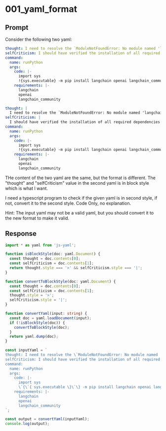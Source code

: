 # 001_yaml_format

## Prompt

Consider the following two yaml:

```yaml
thought: I need to resolve the `ModuleNotFoundError: No module named 'langchain_community'` error by ensuring that all necessary dependencies are correctly installed.
selfCriticism: I should have verified the installation of all required dependencies before running the code.
command:
  name: runPython
  args:
    code: |-
      import sys
      !{sys.executable} -m pip install langchain openai langchain_community
    requirements: |-
      langchain
      openai
      langchain_community
```

```yaml
thought: |
  I need to resolve the `ModuleNotFoundError: No module named 'langchain_community'` error by ensuring that all necessary dependencies are correctly installed.
selfCriticism: |
  I should have verified the installation of all required dependencies before running the code.
command:
  name: runPython
  args:
    code: |-
      import sys
      !{sys.executable} -m pip install langchain openai langchain_community
    requirements: |-
      langchain
      openai
      langchain_community
```

THe content of the two yaml are the same, but the format is different. The "thought" and "selfCriticism" value in the second yaml is in block style which is what I want. 

I need a typescript program to check if the given yaml is in second style, if not, convert it to the second style. Code Only, no explanation.

Hint: The input yaml may not be a valid yaml, but you should convert it to the new format to make it valid.

## Response

```typescript
import * as yaml from 'js-yaml';

function isBlockStyle(doc: yaml.Document) {
  const thought = doc.contents[0];
  const selfCriticism = doc.contents[1];
  return thought.style === '>' && selfCriticism.style === '|';
}

function convertToBlockStyle(doc: yaml.Document) {
  const thought = doc.contents[0];
  const selfCriticism = doc.contents[1];
  thought.style = '>';
  selfCriticism.style = '|';
}

function convertYaml(input: string) {
  const doc = yaml.loadDocument(input);
  if (!isBlockStyle(doc)) {
    convertToBlockStyle(doc);
  }
  return yaml.dump(doc);
}

const inputYaml = `
thought: I need to resolve the \`ModuleNotFoundError: No module named 'langchain_community'\` error by ensuring that all necessary dependencies are correctly installed.
selfCriticism: I should have verified the installation of all required dependencies before running the code.
command:
  name: runPython
  args:
    code: |-
      import sys
      \`{\`{ sys.executable \}\`\} -m pip install langchain openai langchain_community
    requirements: |-
      langchain
      openai
      langchain_community
`;

const output = convertYaml(inputYaml);
console.log(output);
```

